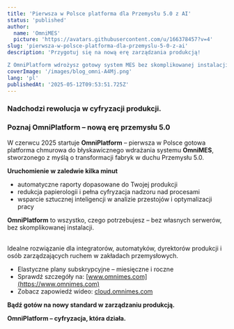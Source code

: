 ```yaml
---
title: 'Pierwsza w Polsce platforma dla Przemysłu 5.0 z AI'
status: 'published'
author:
  name: 'OmniMES'
  picture: 'https://avatars.githubusercontent.com/u/166378457?v=4'
slug: 'pierwsza-w-polsce-platforma-dla-przemyslu-5-0-z-ai'
description: 'Przygotuj się na nową erę zarządzania produkcją!

Z OmniPlatform wdrożysz gotowy system MES bez skomplikowanej instalacji i bez potrzeby stawiania własnych serwerów'
coverImage: '/images/blog_omni-A4Mj.png'
lang: 'pl'
publishedAt: '2025-05-12T09:53:51.725Z'
---
```


### Nadchodzi rewolucja w cyfryzacji produkcji.

### Poznaj **OmniPlatform** – nową erę przemysłu 5.0

W czerwcu 2025 startuje **OmniPlatform** – pierwsza w Polsce gotowa platforma chmurowa do błyskawicznego wdrażania systemu **OmniMES**, stworzonego z myślą o transformacji fabryk w duchu Przemysłu 5.0.

**Uruchomienie w zaledwie kilka minut**

- automatyczne raporty dopasowane do Twojej produkcji
- redukcja papierologii i pełna cyfryzacja nadzoru nad procesami
- wsparcie sztucznej inteligencji w analizie przestojów i optymalizacji pracy

**OmniPlatform** to wszystko, czego potrzebujesz – bez własnych serwerów, bez skomplikowanej instalacji.

\
Idealne rozwiązanie dla integratorów, automatyków, dyrektorów produkcji i osób zarządzających ruchem w zakładach przemysłowych.

- Elastyczne plany subskrypcyjne – miesięczne i roczne
- Sprawdź szczegóły na: [www.omnimes.com](https://www.omnimes.com)
- Zobacz zapowiedź wideo: [cloud.omnimes.com](https://cloud.omnimes.com)

**Bądź gotów na nowy standard w zarządzaniu produkcją.**

**OmniPlatform – cyfryzacja, która działa.**